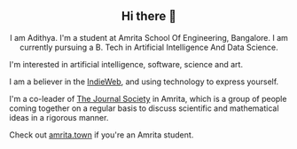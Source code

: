 <h2 align="center">
Hi there 👋
</h2>
<p align="center">
I am Adithya. I'm a student at Amrita School Of Engineering, Bangalore. I am currently pursuing a B. Tech in Artificial Intelligence And Data Science. 

I'm interested in artificial intelligence, software, science and art.

I am a believer in the [IndieWeb](https://indieweb.org), and using technology to express yourself.

I'm a co-leader of [The Journal Society](https://jsoc.amrita.town) in Amrita, which is a group of people coming together on a regular basis to discuss scientific and mathematical ideas in a rigorous manner.

Check out [amrita.town](https://amrita.town) if you're an Amrita student.
</p>
